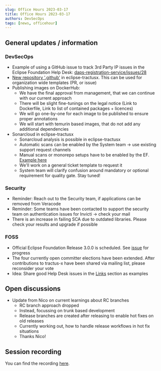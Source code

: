 ```yaml
---
slug: Office Hours 2023-03-17
title: Office Hours 2023-03-17
authors: DevSecOps
tags: [news, officehour]
---
```


## General updates / information

### DevSecOps

- Example of using a GitHub issue to track 3rd Party IP issues in the Eclipse Foundation Help Desk: [daps-registration-service/issues/28](https://github.com/eclipse-tractusx/daps-registration-service/issues/28)
- [New repository '.github'](https://github.com/eclipse-tractusx/.github) in eclipse-tractusx. This can be used for organization wide templates (PR, or issue)
- Publishing images on DockerHub:
  - We have the final approval from management, that we can continue with our current approach
  - There will be slight fine-tunings on the legal notice (Link to Dockerfile, Link to list of contained packages + licences)
  - We will go one-by-one for each image to be published to ensure proper annotations
  - We will start with temurin based images, that do not add any additional dependencies
- Sonarcloud in eclipse-tractusx
  - Sonarcloud analysis is possible in eclipse-tractusx
  - Automatic scans can be enabled by the System team -> use existing support request channels
  - Manual scans or monorepo setups have to be enabled by the EF. [Example here](https://gitlab.eclipse.org/eclipsefdn/helpdesk/-/issues/2810#note_1092963)
  - We'll work on a general ticket template to request it
  - System team will clarify confusion around mandatory or optional requirement for quality gate. Stay tuned!

### Security

- Reminder: Reach out to the Security team, if applications can be removed from Veracode
- Reminder: Some teams have been contacted to support the security team on authentication issues for Invicti -> check your mail
- There is an increase in failing SCA due to outdated libraries. Please check your results and upgrade if possible

### FOSS

- Official Eclipse Foundation Release 3.0.0 is scheduled. See [issue](https://gitlab.eclipse.org/eclipsefdn/emo-team/emo/-/issues/465) for progress
- The four currently open committer elections have been extended. After contributions to tractus-x have been shared via mailing list, please reconsider your vote
- Idea: Share good Help Desk issues in the [Links](https://eclipse-tractusx.github.io/docs/oss/links) section as examples

## Open discussions

- Update from Nico on current learnings about RC branches
  - RC branch approach dropped
  - Instead, focussing on trunk based development
  - Release branches are created after releasing to enable hot fixes on old releases
  - Currently working out, how to handle release workflows in hot fix situations
  - Thanks Nico!

## Session recording

You can find the recording [here](https://bcgcatenax.sharepoint.com/sites/CommunitiesofPractises/_layouts/15/stream.aspx?id=%2Fsites%2FCommunitiesofPractises%2FShared%20Documents%2FCX%2DCoP%20DevSecOps%2FOffice%5FHours%5FRegular%5FRecordings%2FCXDevSecOps%20Office%20Hours%2D20230317%5F130206%2DMeeting%20Recording%2Emp4).

